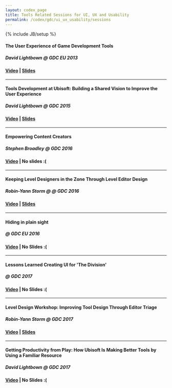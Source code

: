 ```yaml
---
layout: codex_page
title: Tools Related Sessions for UI, UX and Usability
permalink: /codex/gdc/ui_ux_usability/sessions
---
```

{% include JB/setup %}

#### The User Experience of Game Development Tools
##### David Lightbown @ GDC EU 2013
#### [Video](http://www.gdcvault.com/play/1019273/The-User-Experience-of-Game) | [Slides](http://www.gdcvault.com/play/1019269/The-User-Experience-of-Game)

------

#### Tools Development at Ubisoft: Building a Shared Vision to Improve the User Experience
##### David Lightbown @ GDC 2015
#### [Video](http://www.gdcvault.com/play/1022337/Tools-Development-at-Ubisoft-Building) | [Slides](http://www.gdcvault.com/play/1022338/Tools-Development-at-Ubisoft-Buildin)

------

#### Empowering Content Creators
##### Stephen Broadley @ GDC 2016
#### [Video](http://www.gdcvault.com/play/1023274/Empowering-Content) | No slides :(

------

#### Keeping Level Designers in the Zone Through Level Editor Design
##### Robin-Yann Storm @ @ GDC 2016
#### [Video](http://www.gdcvault.com/play/1023235/Keeping-Level-Designers-in-the) | [Slides](http://www.gdcvault.com/play/1022954/Keeping-Level-Designers-in-the)

------

#### Hiding in plain sight
##### @ GDC EU 2016
#### [Video](http://www.gdcvault.com/play/1023846/Hiding-in-Plain-Sight-The) | No Slides :(

------

#### Lessons Learned Creating UI for 'The Division'
##### @ GDC 2017
#### [Video](http://www.gdcvault.com/play/1024026/Lessons-Learned-Creating-UI-for) | No Slides :(

------

#### Level Design Workshop: Improving Tool Design Through Editor Triage
##### Robin-Yann Storm @ GDC 2017
#### [Video](http://www.gdcvault.com/play/1024303/Level-Design-Workshop-Improving-Tool) | [Slides](http://www.gdcvault.com/play/1024683/Level-Design-Workshop-Improving-Tool)

------

#### Getting Productivity from Play: How Ubisoft Is Making Better Tools by Using a Familiar Resource
##### David Lightbown @ GDC 2017
#### [Video](http://www.gdcvault.com/play/1023953/Getting-Productivity-from-Play-How) | No Slides :(